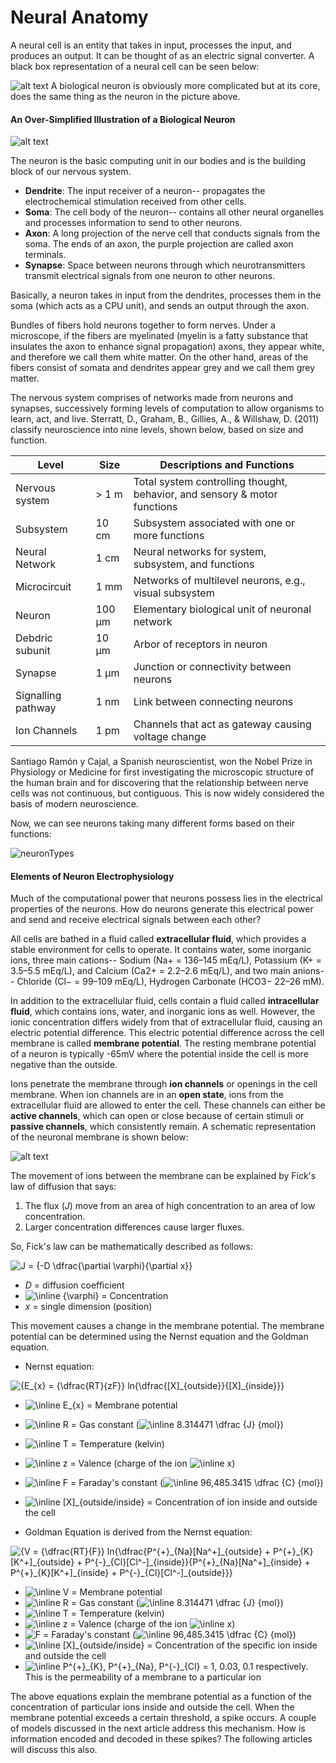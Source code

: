 # Neural Anatomy

A neural cell is an entity that takes in input, processes the input, and produces an output. It can be thought of as an electric signal converter. A black box representation of a neural cell can be seen below:

![alt text](https://user-images.githubusercontent.com/13342705/54393724-442c7300-4681-11e9-8182-43e32e6face5.PNG "BlackBox representation of a neuron")
A biological neuron is obviously more complicated but at its core, does the same thing as the neuron in the picture above.

#### An Over-Simplified Illustration of a Biological Neuron

![alt text](https://cdn-images-1.medium.com/max/2400/1*1Oh53dNdPITVnoOVGCCUFA.png "The Biological Neuron - From Wikipedia (https://cdn-images-1.medium.com/max/2400/1*1Oh53dNdPITVnoOVGCCUFA.png)")

The neuron is the basic computing unit in our bodies and is the building block of our nervous system.

* **Dendrite**: The input receiver of a neuron-- propagates the electrochemical stimulation received from other cells.
* **Soma**: The cell body of the neuron-- contains all other neural organelles and processes information to send to other neurons.
* **Axon**: A long projection of the nerve cell that conducts signals from the soma. The ends of an axon, the purple projection are called axon terminals.
* **Synapse**: Space between neurons through which neurotransmitters transmit electrical signals from one neuron to other neurons.

Basically, a neuron takes in input from the dendrites, processes them in the soma (which acts as a CPU unit), and sends an output through the axon. 

Bundles of fibers hold neurons together to form nerves. Under a microscope, if the fibers are myelinated (myelin is a fatty substance that insulates the axon to enhance signal propagation) axons, they appear white, and therefore we call them white matter. On the other hand, areas of the fibers consist of somata and dendrites appear grey and we call them grey matter.

The nervous system comprises of networks made from neurons and synapses, successively forming levels of computation to allow organisms to learn, act, and live. Sterratt, D., Graham, B., Gillies, A., & Willshaw, D. (2011) classify neuroscience into nine levels, shown below, based on size and function.

| Level              | Size   | Descriptions and Functions                                                |
|--------------------|--------|---------------------------------------------------------------------------|
| Nervous system     | > 1 m  | Total system controlling thought, behavior, and sensory & motor functions |
| Subsystem          | 10 cm  | Subsystem associated with one or more functions                           |
| Neural Network     | 1 cm   | Neural networks for system, subsystem, and functions                      |
| Microcircuit       | 1 mm   | Networks of multilevel neurons, e.g., visual subsystem                    |
| Neuron             | 100 µm | Elementary biological unit of neuronal network                            |
| Debdric subunit    | 10 µm  | Arbor of receptors in neuron                                              |
| Synapse            | 1 µm   | Junction or connectivity between neurons                                  |
| Signalling pathway | 1 nm   | Link between connecting neurons                                           |
| Ion Channels       | 1 pm   | Channels that act as gateway causing voltage change                       |

Santiago Ramón y Cajal, a Spanish neuroscientist, won the Nobel Prize in Physiology or Medicine for first investigating the microscopic structure of the human brain and for discovering that the relationship between nerve cells was not continuous, but contiguous. This is now widely considered the basis of modern neuroscience.

Now, we can see neurons taking many different forms based on their functions:

![neuronTypes](https://user-images.githubusercontent.com/13342705/54726810-0cbf3a00-4b4b-11e9-90e3-397a807b7e30.PNG)

#### Elements of Neuron Electrophysiology

Much of the computational power that neurons possess lies in the electrical properties of the neurons. How do neurons generate this electrical power and send and receive electrical signals between each other?

All cells are bathed in a fluid called **extracellular fluid**, which provides a stable environment for cells to operate. It contains water, some inorganic ions, three main cations-- Sodium (Na+ = 136–145 mEq/L), Potassium (K+ = 3.5–5.5 mEq/L), and Calcium (Ca2+ = 2.2–2.6 mEq/L), and two main anions-- Chloride (Cl− = 99–109 mEq/L), Hydrogen Carbonate (HCO3− 22–26 mM).

In addition to the extracellular fluid, cells contain a fluid called **intracellular fluid**, which contains ions, water, and inorganic ions as well. However, the ionic concentration differs widely from that of extracellular fluid, causing an electric potential difference. This electric potential difference across the cell membrane is called **membrane potential**. The resting membrane potential of a neuron is typically -65mV where the potential inside the cell is more negative than the outside.

Ions penetrate the membrane through **ion channels** or openings in the cell membrane. When ion channels are in an **open state**, ions from the extracellular fluid are allowed to enter the cell. These channels can either be **active channels**, which can open or close because of certain stimuli or **passive channels**, which consistently remain. A schematic representation of the neuronal membrane is shown below:

![alt text](https://user-images.githubusercontent.com/13342705/54393725-442c7300-4681-11e9-88f8-a5ba8a1024ee.PNG "Ionic Channel")

The movement of ions between the membrane can be explained by Fick's law of diffusion that says:  
1. The flux (*J*) move from an area of high concentration to an area of low concentration.
2. Larger concentration differences cause larger fluxes.

So, Fick's law can be mathematically described as follows:

<img src="https://tex.s2cms.ru/svg/J%20%3D%20%7B-D%20%5Cdfrac%7B%5Cpartial%20%5Cvarphi%7D%7B%5Cpartial%20x%7D%7D" alt="J = {-D \dfrac{\partial \varphi}{\partial x}}" />

* *D* = diffusion coefficient
* <img src="https://tex.s2cms.ru/svg/%5Cinline%20%7B%5Cvarphi%7D" alt="\inline {\varphi}" /> = Concentration
* *x* = single dimension (position)

This movement causes a change in the membrane potential. The membrane potential can be determined using the Nernst equation and the Goldman equation.

* Nernst equation:

<img src="https://tex.s2cms.ru/svg/%7BE_%7Bx%7D%20%3D%20%7B%5Cdfrac%7BRT%7D%7BzF%7D%7D%20ln%7B%5Cdfrac%7B%5BX%5D_%7Boutside%7D%7D%7B%5BX%5D_%7Binside%7D%7D%7D" alt="{E_{x} = {\dfrac{RT}{zF}} ln{\dfrac{[X]_{outside}}{[X]_{inside}}}" />  

   * <img src="https://tex.s2cms.ru/svg/%5Cinline%20E_%7Bx%7D" alt="\inline E_{x}" /> = Membrane potential
   * <img src="https://tex.s2cms.ru/svg/%5Cinline%20%20R" alt="\inline  R" /> = Gas constant (<img src="https://tex.s2cms.ru/svg/%5Cinline%208.314471%20%5Cdfrac%20%7BJ%7D%20%7Bmol%7D" alt="\inline 8.314471 \dfrac {J} {mol}" />)
   * <img src="https://tex.s2cms.ru/svg/%5Cinline%20%20T" alt="\inline  T" /> = Temperature (kelvin)
   * <img src="https://tex.s2cms.ru/svg/%5Cinline%20z" alt="\inline z" /> = Valence (charge of the ion <img src="https://tex.s2cms.ru/svg/%5Cinline%20x" alt="\inline x" />)
   * <img src="https://tex.s2cms.ru/svg/%5Cinline%20F" alt="\inline F" /> = Faraday's constant (<img src="https://tex.s2cms.ru/svg/%5Cinline%2096%2C485.3415%20%5Cdfrac%20%7BC%7D%20%7Bmol%7D" alt="\inline 96,485.3415 \dfrac {C} {mol}" />)
   * <img src="https://tex.s2cms.ru/svg/%5Cinline%20%5BX%5D_%7Boutside%2Finside%7D" alt="\inline [X]_{outside/inside}" /> = Concentration of ion inside and outside the cell

* Goldman Equation is derived from the Nernst equation:

<img src="https://tex.s2cms.ru/svg/%7BV%20%3D%20%7B%5Cdfrac%7BRT%7D%7BF%7D%7D%20ln%7B%5Cdfrac%7BP%5E%7B%2B%7D_%7BNa%7D%5BNa%5E%2B%5D_%7Boutside%7D%20%2B%20P%5E%7B%2B%7D_%7BK%7D%5BK%5E%2B%5D_%7Boutside%7D%20%2B%20P%5E%7B-%7D_%7BCl%7D%5BCl%5E-%5D_%7Binside%7D%7D%7BP%5E%7B%2B%7D_%7BNa%7D%5BNa%5E%2B%5D_%7Binside%7D%20%2B%20P%5E%7B%2B%7D_%7BK%7D%5BK%5E%2B%5D_%7Binside%7D%20%2B%20P%5E%7B-%7D_%7BCl%7D%5BCl%5E-%5D_%7Boutside%7D%7D%7D" alt="{V = {\dfrac{RT}{F}} ln{\dfrac{P^{+}_{Na}[Na^+]_{outside} + P^{+}_{K}[K^+]_{outside} + P^{-}_{Cl}[Cl^-]_{inside}}{P^{+}_{Na}[Na^+]_{inside} + P^{+}_{K}[K^+]_{inside} + P^{-}_{Cl}[Cl^-]_{outside}}}" />  

   * <img src="https://tex.s2cms.ru/svg/%5Cinline%20V" alt="\inline V" /> = Membrane potential
   * <img src="https://tex.s2cms.ru/svg/%5Cinline%20R" alt="\inline R" /> = Gas constant (<img src="https://tex.s2cms.ru/svg/%5Cinline%208.314471%20%5Cdfrac%20%7BJ%7D%20%7Bmol%7D" alt="\inline 8.314471 \dfrac {J} {mol}" />)
   * <img src="https://tex.s2cms.ru/svg/%5Cinline%20T" alt="\inline T" /> = Temperature (kelvin) 
   * <img src="https://tex.s2cms.ru/svg/%5Cinline%20z" alt="\inline z" /> = Valence (charge of the ion <img src="https://tex.s2cms.ru/svg/%5Cinline%20x" alt="\inline x" />)
   * <img src="https://tex.s2cms.ru/svg/F" alt="F" /> = Faraday's constant (<img src="https://tex.s2cms.ru/svg/%5Cinline%2096%2C485.3415%20%5Cdfrac%20%7BC%7D%20%7Bmol%7D" alt="\inline 96,485.3415 \dfrac {C} {mol}" />)
   * <img src="https://tex.s2cms.ru/svg/%5Cinline%20%5BX%5D_%7Boutside%2Finside%7D" alt="\inline [X]_{outside/inside}" /> = Concentration of the specific ion inside and outside the cell
   * <img src="https://tex.s2cms.ru/svg/%5Cinline%20P%5E%7B%2B%7D_%7BK%7D%2C%20P%5E%7B%2B%7D_%7BNa%7D%2C%20P%5E%7B-%7D_%7BCl%7D" alt="\inline P^{+}_{K}, P^{+}_{Na}, P^{-}_{Cl}" /> = 1, 0.03, 0.1 respectively. This is the permeability of a membrane to a particular ion

The above equations explain the membrane potential as a function of the concentration of particular ions inside and outside the cell. When the membrane potential exceeds a certain threshold, a spike occurs. A couple of models discussed in the next article address this mechanism. How is information encoded and decoded in these spikes? The following articles will discuss this also.